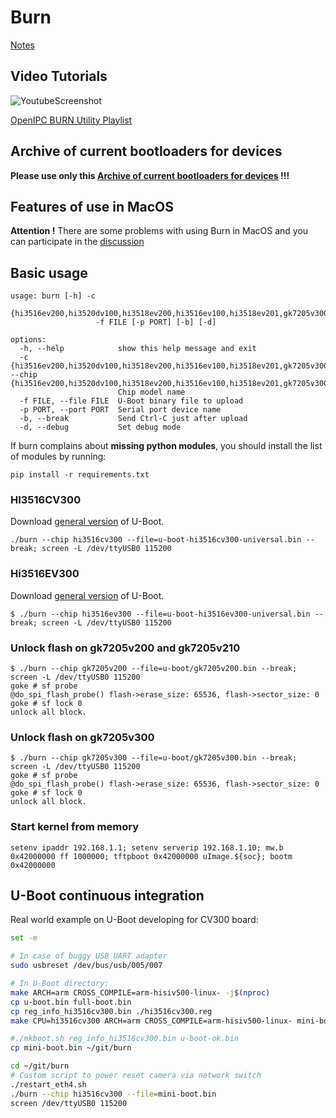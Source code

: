 # Burn

[Notes](docs/notes.md)

## Video Tutorials
![YoutubeScreenshot](https://github.com/OpenIPC/burn/assets/37488/7c19fd75-1806-40c3-901e-ff087f5e35e4)

[OpenIPC BURN Utility Playlist][youtube_burn]

## Archive of current bootloaders for devices

**Please use only this [Archive of current bootloaders for devices][uboot_archive] !!!**

## Features of use in MacOS

**Attention !** There are some problems with using Burn in MacOS and you can participate in the [discussion](https://github.com/OpenIPC/burn/issues/16)

## Basic usage

```console
usage: burn [-h] -c
                   {hi3516ev200,hi3520dv100,hi3518ev200,hi3516ev100,hi3518ev201,gk7205v300,hi3516ev300,hi3520dv200,hi3516cv500,hi3556v100,hi3516cv200,hi3516cv300,gk7205v200}
                   -f FILE [-p PORT] [-b] [-d]

options:
  -h, --help            show this help message and exit
  -c {hi3516ev200,hi3520dv100,hi3518ev200,hi3516ev100,hi3518ev201,gk7205v300,hi3516ev300,hi3520dv200,hi3516cv500,hi3556v100,hi3516cv200,hi3516cv300,gk7205v200}, --chip {hi3516ev200,hi3520dv100,hi3518ev200,hi3516ev100,hi3518ev201,gk7205v300,hi3516ev300,hi3520dv200,hi3516cv500,hi3556v100,hi3516cv200,hi3516cv300,gk7205v200}
                        Chip model name
  -f FILE, --file FILE  U-Boot binary file to upload
  -p PORT, --port PORT  Serial port device name
  -b, --break           Send Ctrl-C just after upload
  -d, --debug           Set debug mode
```

If burn complains about **missing python modules**, you should install the list of modules by running:

```
pip install -r requirements.txt
```

### HI3516CV300

Download [general
version](https://github.com/OpenIPC/firmware/releases/download/latest/u-boot-hi3516cv300-universal.bin)
of U-Boot.

```
./burn --chip hi3516cv300 --file=u-boot-hi3516cv300-universal.bin --break; screen -L /dev/ttyUSB0 115200
```

### Hi3516EV300

Download [general
version](https://github.com/OpenIPC/firmware/releases/download/latest/u-boot-hi3516ev300-universal.bin)
of U-Boot.

```console
$ ./burn --chip hi3516ev300 --file=u-boot-hi3516ev300-universal.bin --break; screen -L /dev/ttyUSB0 115200
```

### Unlock flash on gk7205v200 and gk7205v210

```console
$ ./burn --chip gk7205v200 --file=u-boot/gk7205v200.bin --break; screen -L /dev/ttyUSB0 115200
goke # sf probe
@do_spi_flash_probe() flash->erase_size: 65536, flash->sector_size: 0
goke # sf lock 0
unlock all block.
```

### Unlock flash on gk7205v300

```console
$ ./burn --chip gk7205v300 --file=u-boot/gk7205v300.bin --break; screen -L /dev/ttyUSB0 115200
goke # sf probe
@do_spi_flash_probe() flash->erase_size: 65536, flash->sector_size: 0
goke # sf lock 0
unlock all block.
```

### Start kernel from memory

```console
setenv ipaddr 192.168.1.1; setenv serverip 192.168.1.10; mw.b 0x42000000 ff 1000000; tftpboot 0x42000000 uImage.${soc}; bootm 0x42000000
```

## U-Boot continuous integration

Real world example on U-Boot developing for CV300 board:

```bash
set -e

# In case of buggy USB UART adapter
sudo usbreset /dev/bus/usb/005/007

# In U-Boot directory:
make ARCH=arm CROSS_COMPILE=arm-hisiv500-linux- -j$(nproc)
cp u-boot.bin full-boot.bin
cp reg_info_hi3516cv300.bin ./hi3516cv300.reg
make CPU=hi3516cv300 ARCH=arm CROSS_COMPILE=arm-hisiv500-linux- mini-boot.bin

#./mkboot.sh reg_info_hi3516cv300.bin u-boot-ok.bin
cp mini-boot.bin ~/git/burn

cd ~/git/burn
# Custom script to power reset camera via network switch
./restart_eth4.sh
./burn --chip hi3516cv300 --file=mini-boot.bin
screen /dev/ttyUSB0 115200
```

[youtube_burn]: https://youtube.com/playlist?list=PLh0sgk8j8CfsMPq9OraSt5dobTIe8NXmw
[uboot_archive]: https://github.com/OpenIPC/firmware/releases/tag/latest
